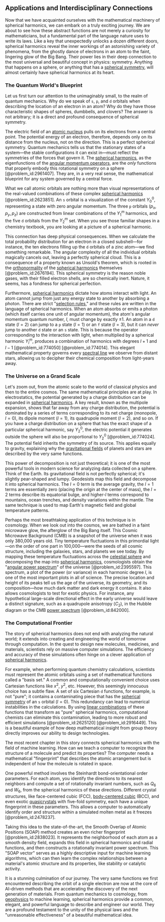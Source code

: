 ## Applications and Interdisciplinary Connections

Now that we have acquainted ourselves with the mathematical machinery of spherical harmonics, we can embark on a truly exciting journey. We are about to see how these abstract functions are not merely a curiosity for mathematicians, but a fundamental part of the language nature uses to write its laws. Like a key that unexpectedly unlocks a dozen different doors, spherical harmonics reveal the inner workings of an astonishing variety of phenomena, from the ghostly dance of electrons in an atom to the faint, lingering glow of the Big Bang. Their power lies in their deep connection to the most universal and beautiful concept in physics: symmetry. Anything that happens on a sphere, or anything that has a [spherical symmetry](@article_id:272358), will almost certainly have spherical harmonics at its heart.

### The Quantum World's Blueprint

Let us first turn our attention to the unimaginably small, to the realm of quantum mechanics. Why do we speak of `s`, `p`, and `d` orbitals when describing the location of an electron in an atom? Why do they have those characteristic shapes of spheres, dumbbells, and clovers? The answer is not arbitrary; it is a direct and profound consequence of spherical symmetry.

The electric field of an [atomic nucleus](@article_id:167408) pulls on its electrons from a central point. The potential energy of an electron, therefore, depends only on its distance from the nucleus, not on the direction. This is a perfect spherical symmetry. Quantum mechanics tells us that the stationary states of a system—the stable configurations it can exist in—must reflect the symmetries of the forces that govern it. The [spherical harmonics](@article_id:155930), as the eigenfunctions of the [angular momentum operators](@article_id:152519), are the *only* functions that properly embody this rotational symmetry on a sphere [@problem_id:2961407]. They are, in a very real sense, the mathematical blueprint for any system governed by a central force.

What we call atomic orbitals are nothing more than visual representations of the real-valued combinations of these complex [spherical harmonics](@article_id:155930) [@problem_id:2623851]. An `s` orbital is a visualization of the constant $Y_0^0$, representing a state with zero angular momentum. The three `p` orbitals ($p_x, p_y, p_z$) are constructed from linear combinations of the $Y_1^m$ harmonics, and the five `d` orbitals from the $Y_2^m$ set. When you see those familiar shapes in a chemistry textbook, you are looking at a picture of a spherical harmonic.

This connection has deep physical consequences. When we calculate the total probability distribution for an electron in a closed subshell—for instance, the ten electrons filling up the `d` orbitals of a zinc atom—we find something remarkable. The angular complexity of all the individual orbitals magically cancels out, leaving a perfectly spherical cloud. This is a consequence of a property known as Unsold's theorem, which is rooted in the [orthonormality](@article_id:267393) of the [spherical harmonics](@article_id:155930) themselves [@problem_id:2676194]. This spherical symmetry is the reason noble gases, with their filled electron shells, are so chemically inert. Nature, it seems, has a fondness for spherical perfection.

Furthermore, [spherical harmonics](@article_id:155930) dictate how atoms interact with light. An atom cannot jump from just any energy state to another by absorbing a photon. There are strict "[selection rules](@article_id:140290)," and these rules are written in the language of spherical harmonics. When an atom absorbs or emits a photon (which itself carries one unit of angular momentum), the atom's angular momentum quantum number, $l$, must change by exactly $\pm 1$. An atom in a `d` state ($l=2$) can jump to a `p` state ($l=1$) or an `f` state ($l=3$), but it can *never* jump to another `d` state or an `s` state. This is because the operator corresponding to the interaction with light, when multiplied by a spherical harmonic $Y_l^m$, produces a combination of harmonics with degrees $l+1$ and $l-1$ [@problem_id:774050] [@problem_id:774014]. This elegant mathematical property governs every [spectral line](@article_id:192914) we observe from distant stars, allowing us to decipher their chemical composition from light-years away.

### The Universe on a Grand Scale

Let's zoom out, from the atomic scale to the world of classical physics and then to the entire cosmos. The same mathematical principles are at play. In electrostatics, the potential generated by a charge distribution can be expanded in [spherical harmonics](@article_id:155930). A key result, known as the multipole expansion, shows that far away from any charge distribution, the potential is dominated by a series of terms corresponding to its net charge (monopole, $l=0$), its dipole moment ($l=1$), its quadrupole moment ($l=2$), and so on. If you have a charge distribution on a sphere that has the exact shape of a particular spherical harmonic, say $Y_2^0$, the electric potential it generates outside the sphere will also be proportional to $Y_2^0$ [@problem_id:774024]. The potential field inherits the symmetry of its source. This applies equally to gravity, explaining why the [gravitational fields](@article_id:190807) of planets and stars are described by the very same functions.

This power of decomposition is not just theoretical; it is one of the most powerful tools in modern science for analyzing data collected on a sphere. Think of the Earth. Its gravitational field is not perfectly spherical; it's slightly pear-shaped and lumpy. Geodesists map this field and decompose it into spherical harmonics. The $l=0$ term is the average gravity, the $l=1$ terms are essentially zero (placing the origin at the center of mass), the $l=2$ terms describe its equatorial bulge, and higher-$l$ terms correspond to mountains, ocean trenches, and density variations within the mantle. The same technique is used to map Earth's magnetic field and global temperature patterns.

Perhaps the most breathtaking application of this technique is in cosmology. When we look out into the cosmos, we are bathed in a faint microwave glow, the afterglow of the Big Bang itself. This Cosmic Microwave Background (CMB) is a snapshot of the universe when it was only 380,000 years old. Tiny temperature fluctuations in this primordial light—on the order of one part in 100,000—were the seeds of all cosmic structure, including the galaxies, stars, and planets we see today. By mapping these temperature fluctuations across the [celestial sphere](@article_id:157774) and decomposing the map into [spherical harmonics](@article_id:155930), cosmologists obtain the "[angular power spectrum](@article_id:160631)" of the universe [@problem_id:2395597]. This spectrum, a plot of the power (or variance) in each harmonic degree $l$, is one of the most important plots in all of science. The precise location and height of its peaks tell us the age of the universe, its geometry, and its composition—how much dark matter and dark energy it contains. It also allows cosmologists to test for exotic physics. For instance, any hypothetical large-scale directional effect in the early universe would leave a distinct signature, such as a quadrupole anisotropy ($C_2$), in the Hubble diagram or the CMB [power spectrum](@article_id:159502) [@problem_id:842000].

### The Computational Frontier

The story of spherical harmonics does not end with analyzing the natural world; it extends into creating and engineering the world of tomorrow through computation. In the quest to design new molecules, medicines, and materials, scientists rely on massive computer simulations. The efficiency and accuracy of these simulations often hinge on a clever application of [spherical harmonics](@article_id:155930).

For example, when performing quantum chemistry calculations, scientists must represent the atomic orbitals using a set of mathematical functions called a "basis set." A common and computationally convenient choice uses Cartesian functions like $x^2$, $y^2$, etc. However, this seemingly innocuous choice has a subtle flaw. A set of six Cartesian `d` functions, for example, is not "pure"; it contains a contaminating piece that has the [spherical symmetry](@article_id:272358) of an `s` orbital ($l=0$). This redundancy can lead to numerical instabilities in the calculations. By using [linear combinations](@article_id:154249) of these functions that transform as "pure" spherical harmonics, computational chemists can eliminate this contamination, leading to more robust and efficient simulations [@problem_id:2625120] [@problem_id:2916449]. This is a beautiful example of how deep mathematical insight from group theory directly improves our ability to design technologies.

The most recent chapter in this story connects spherical harmonics with the field of machine learning. How can we teach a computer to recognize the structure of a molecule and predict its properties? The computer needs a mathematical "fingerprint" that describes the atomic arrangement but is independent of how the molecule is rotated in space.

One powerful method involves the Steinhardt bond-orientational order parameters. For each atom, you identify the directions to its nearest neighbors and compute a set of rotationally invariant numbers, such as $Q_6$ and $W_6$, from the spherical harmonics of these directions. Different crystal structures, like face-centered cubic (FCC), [body-centered cubic](@article_id:150842) (BCC), and even exotic [quasicrystals](@article_id:141462) with five-fold symmetry, each have a unique fingerprint in these parameters. This allows a computer to automatically identify order and structure within a simulated molten metal as it freezes [@problem_id:2478237].

Taking this idea to the state-of-the-art, the Smooth Overlap of Atomic Positions (SOAP) method creates an even richer fingerprint [@problem_id:2838023]. It represents the neighborhood of each atom as a smooth density field, expands this field in spherical harmonics and radial functions, and then constructs a rotationally invariant power spectrum. This "SOAP vector" serves as a highly descriptive input for machine learning algorithms, which can then learn the complex relationships between a material's atomic structure and its properties, like stability or catalytic activity.

It is a stunning culmination of our journey. The very same functions we first encountered describing the orbit of a single electron are now at the core of AI-driven methods that are accelerating the discovery of the next generation of materials. From quantum mechanics to cosmology, from [geophysics](@article_id:146848) to machine learning, spherical harmonics provide a common, elegant, and powerful language to describe and engineer our world. They are a profound testament to the unity of the physical laws and the "unreasonable effectiveness" of a beautiful mathematical idea.